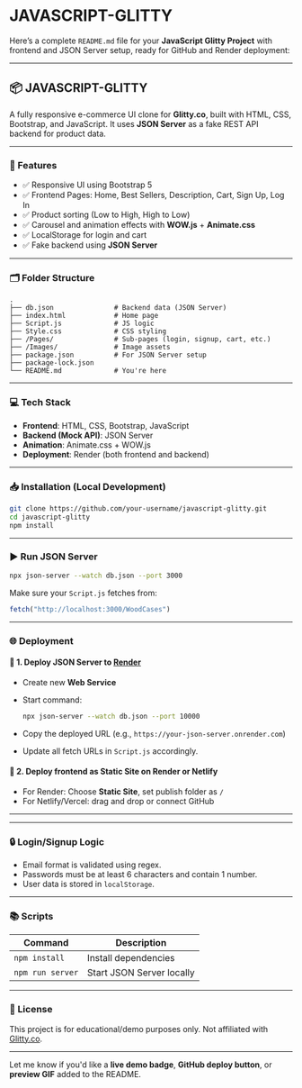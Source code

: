 # JAVASCRIPT-GLITTY
Here’s a complete `README.md` file for your **JavaScript Glitty Project** with frontend and JSON Server setup, ready for GitHub and Render deployment:

---

## 📦 JAVASCRIPT-GLITTY

A fully responsive e-commerce UI clone for **Glitty.co**, built with HTML, CSS, Bootstrap, and JavaScript. It uses **JSON Server** as a fake REST API backend for product data.

---

### 🚀 Features

* ✅ Responsive UI using Bootstrap 5
* ✅ Frontend Pages: Home, Best Sellers, Description, Cart, Sign Up, Log In
* ✅ Product sorting (Low to High, High to Low)
* ✅ Carousel and animation effects with **WOW\.js** + **Animate.css**
* ✅ LocalStorage for login and cart
* ✅ Fake backend using **JSON Server**

---

### 🗂️ Folder Structure

```
.
├── db.json               # Backend data (JSON Server)
├── index.html            # Home page
├── Script.js             # JS logic
├── Style.css             # CSS styling
├── /Pages/               # Sub-pages (login, signup, cart, etc.)
├── /Images/              # Image assets
├── package.json          # For JSON Server setup
├── package-lock.json
└── README.md             # You're here
```

---

### 💻 Tech Stack

* **Frontend**: HTML, CSS, Bootstrap, JavaScript
* **Backend (Mock API)**: JSON Server
* **Animation**: Animate.css + WOW\.js
* **Deployment**: Render (both frontend and backend)

---

### 📥 Installation (Local Development)

```bash
git clone https://github.com/your-username/javascript-glitty.git
cd javascript-glitty
npm install
```

---

### ▶️ Run JSON Server

```bash
npx json-server --watch db.json --port 3000
```

Make sure your `Script.js` fetches from:

```js
fetch("http://localhost:3000/WoodCases")
```

---

### 🌐 Deployment

#### 🔹 1. Deploy JSON Server to [Render](https://render.com)

* Create new **Web Service**
* Start command:

  ```bash
  npx json-server --watch db.json --port 10000
  ```
* Copy the deployed URL (e.g., `https://your-json-server.onrender.com`)
* Update all fetch URLs in `Script.js` accordingly.

#### 🔹 2. Deploy frontend as **Static Site** on Render or Netlify

* For Render: Choose **Static Site**, set publish folder as `/`
* For Netlify/Vercel: drag and drop or connect GitHub

---



---

### 🔒 Login/Signup Logic

* Email format is validated using regex.
* Passwords must be at least 6 characters and contain 1 number.
* User data is stored in `localStorage`.

---

### 📚 Scripts

| Command          | Description               |
| ---------------- | ------------------------- |
| `npm install`    | Install dependencies      |
| `npm run server` | Start JSON Server locally |

---

### 📄 License

This project is for educational/demo purposes only. Not affiliated with [Glitty.co](https://glitty.co).

---

Let me know if you'd like a **live demo badge**, **GitHub deploy button**, or **preview GIF** added to the README.
